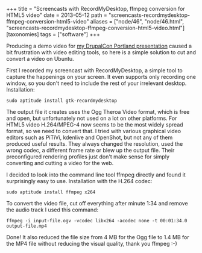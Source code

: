 +++
title = "Screencasts with RecordMyDesktop, ffmpeg conversion for HTML5 video"
date = 2013-05-12
path = "screencasts-recordmydesktop-ffmpeg-conversion-html5-video"
aliases = ["node/46", "node/46.html", "screencasts-recordmydesktop-ffmpeg-conversion-html5-video.html"]
[taxonomies]
tags = ["software"]
+++

Producing a demo video for <a href="http://portland2013.drupal.org/session/rest-and-serialization-drupal-8">my DrupalCon Portland presentation</a> caused a bit frustration with video editing tools, so here is a simple solution to cut and convert a video on Ubuntu.<!-- more -->

First I recorded my screencast with RecordMyDesktop, a simple tool to capture the happenings on your screen. It even supports only recording one window, so you don't need to include the rest of your irrelevant desktop. Installation:
```
sudo aptitude install gtk-recordmydesktop
```
The output file it creates uses the Ogg Theroa Video format, which is free and open, but unfortunately not used on a lot on other platforms. For HTML5 video H.264/MPEG-4 now seems to be the most widely spread format, so we need to convert that. I tried with various graphical video editors such as PiTiVi, kdenlive and OpenShot, but not any of them produced useful results. They always changed the resolution, used the wrong codec, a different frame rate or blew up the output file. Their preconfigured rendering profiles just don't make sense for simply converting and cutting a video for the web.

I decided to look into the command line tool ffmpeg directly and found it surprisingly easy to use. Installation with the H.264 codec:
```
sudo aptitude install ffmpeg x264
```
To convert the video file, cut off everything after minute 1:34 and remove the audio track I used this command:
```
ffmpeg -i input-file.ogv -vcodec libx264 -acodec none -t 00:01:34.0 output-file.mp4
```
Done! It also reduced the file size from 4 MB for the Ogg file to 1.4 MB for the MP4 file without reducing the visual quality, thank you ffmpeg :-)
        